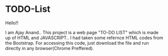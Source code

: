 # TODO-List

Hello!!

I am Ajay Anand..
This project is a web page "TO-DO LIST" which is made up of HTML and JAVASCRIPT..
I had taken some refernce HTML codes from the Bootstrap.
For accessing this code, just download the file and run directly in any browser(Chrome Preffered).
